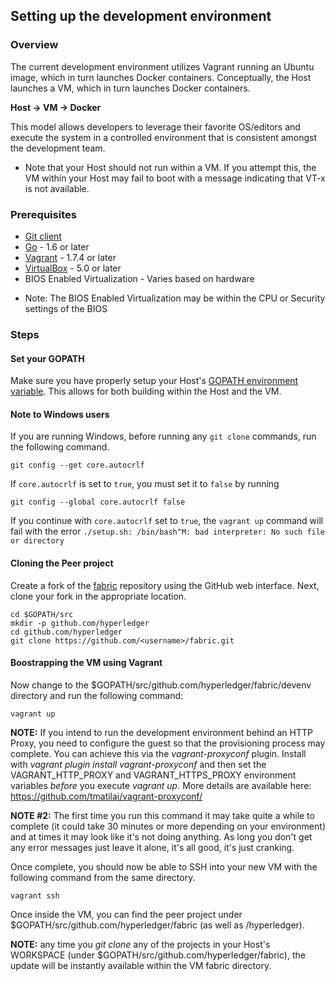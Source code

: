 ## Setting up the development environment

### Overview
The current development environment utilizes Vagrant running an Ubuntu image, which in turn launches Docker containers. Conceptually, the Host launches a VM, which in turn launches Docker containers.

**Host -> VM -> Docker**

This model allows developers to leverage their favorite OS/editors and execute the system in a controlled environment that is consistent amongst the development team.

- Note that your Host should not run within a VM. If you attempt this, the VM within your Host may fail to boot with a message indicating that VT-x is not available.

### Prerequisites
* [Git client](https://git-scm.com/downloads)
* [Go](https://golang.org/) - 1.6 or later
* [Vagrant](https://www.vagrantup.com/) - 1.7.4 or later
* [VirtualBox](https://www.virtualbox.org/) - 5.0 or later
* BIOS Enabled Virtualization - Varies based on hardware

- Note: The BIOS Enabled Virtualization may be within the CPU or Security settings of the BIOS

### Steps

#### Set your GOPATH
Make sure you have properly setup your Host's [GOPATH environment variable](https://github.com/golang/go/wiki/GOPATH). This allows for both building within the Host and the VM.

#### Note to Windows users

If you are running Windows, before running any `git clone` commands, run the following command.
```
git config --get core.autocrlf
```
If `core.autocrlf` is set to `true`, you must set it to `false` by running
```
git config --global core.autocrlf false
```
If you continue with `core.autocrlf` set to `true`, the `vagrant up` command will fail with the error `./setup.sh: /bin/bash^M: bad interpreter: No such file or directory`

#### Cloning the Peer project

Create a fork of the [fabric](https://github.com/hyperledger/fabric) repository using the GitHub web interface. Next, clone your fork in the appropriate location.

```
cd $GOPATH/src
mkdir -p github.com/hyperledger
cd github.com/hyperledger
git clone https://github.com/<username>/fabric.git
```


#### Boostrapping the VM using Vagrant    

Now change to the $GOPATH/src/github.com/hyperledger/fabric/devenv directory and run the following command:

    vagrant up

**NOTE:** If you intend to run the development environment behind an HTTP Proxy, you need to configure the guest so that the provisioning process may complete.  You can achieve this via the *vagrant-proxyconf* plugin. Install with *vagrant plugin install vagrant-proxyconf* and then set the VAGRANT_HTTP_PROXY and VAGRANT_HTTPS_PROXY environment variables *before* you execute *vagrant up*. More details are available here: https://github.com/tmatilai/vagrant-proxyconf/

**NOTE #2:** The first time you run this command it may take quite a while to complete (it could take 30 minutes or more depending on your environment) and at times it may look like it's not doing anything. As long you don't get any error messages just leave it alone, it's all good, it's just cranking.

Once complete, you should now be able to SSH into your new VM with the following command from the same directory.

    vagrant ssh

Once inside the VM, you can find the peer project under $GOPATH/src/github.com/hyperledger/fabric (as well as /hyperledger).

**NOTE:** any time you *git clone* any of the projects in your Host's WORKSPACE (under $GOPATH/src/github.com/hyperledger/fabric), the update will be instantly available within the VM fabric directory.
